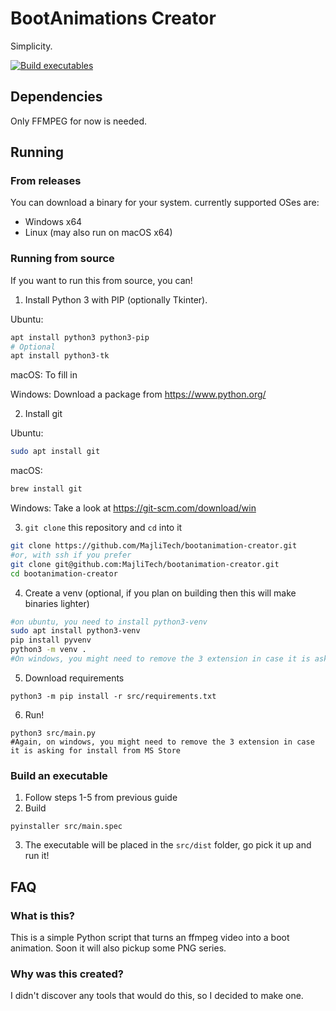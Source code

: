 # BootAnimations Creator 
Simplicity.

[![Build executables](https://github.com/MajliTech/bootanimation-creator/actions/workflows/build.yml/badge.svg)](https://github.com/MajliTech/bootanimation-creator/actions/workflows/build.yml)
## Dependencies
Only FFMPEG for now is needed.
## Running
### From releases
You can download a binary for your system.
currently supported OSes are:
 - Windows x64
 - Linux (may also run on macOS x64)
### Running from source
If you want to run this from source, you can!
1. Install Python 3 with PIP (optionally Tkinter).

Ubuntu:
```bash
apt install python3 python3-pip
# Optional
apt install python3-tk
```
macOS:
    To fill in

Windows:
    Download a package from https://www.python.org/

2. Install git

Ubuntu:
```sh
sudo apt install git
```
macOS:
```sh
brew install git
```
Windows:
    Take a look at https://git-scm.com/download/win

3. `git clone` this repository and `cd` into it
```sh
git clone https://github.com/MajliTech/bootanimation-creator.git
#or, with ssh if you prefer
git clone git@github.com:MajliTech/bootanimation-creator.git
cd bootanimation-creator
```
4. Create a venv (optional, if you plan on building then this will make binaries lighter)
```sh
#on ubuntu, you need to install python3-venv
sudo apt install python3-venv
pip install pyvenv
python3 -m venv .
#On windows, you might need to remove the 3 extension in case it is asking for install from MS Store
```
5. Download requirements
```
python3 -m pip install -r src/requirements.txt
```
6. Run!
```
python3 src/main.py
#Again, on windows, you might need to remove the 3 extension in case it is asking for install from MS Store
```
### Build an executable
1. Follow steps 1-5 from previous guide
2. Build
```
pyinstaller src/main.spec
```
3. The executable will be placed in the `src/dist` folder, go pick it up and run it!
## FAQ
### What is this?
This is a simple Python script that turns an ffmpeg video into a boot animation. Soon it will also pickup some PNG series.
### Why was this created?
I didn't discover any tools that would do this, so I decided to make one.


